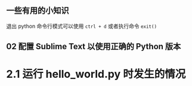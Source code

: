 ## 一些有用的小知识

退出 python 命令行模式可以使用 `ctrl + d` 或者执行命令 `exit()`

## 02 配置 Sublime Text 以使用正确的 Python 版本

# 2.1 运行 hello_world.py 时发生的情况
